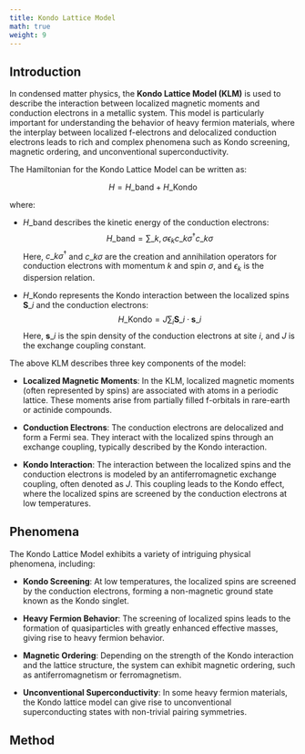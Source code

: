 ```yaml
---
title: Kondo Lattice Model
math: true
weight: 9
---
```


## Introduction

In condensed matter physics, the **Kondo Lattice Model (KLM)** is used to describe the interaction between localized magnetic moments and conduction electrons in a metallic system. This model is particularly important for understanding the behavior of heavy fermion materials, where the interplay between localized f-electrons and delocalized conduction electrons leads to rich and complex phenomena such as Kondo screening, magnetic ordering, and unconventional superconductivity.

The Hamiltonian for the Kondo Lattice Model can be written as:

$$
H = H\_{\text{band}} + H\_{\text{Kondo}}
$$

where:
- $H\_{\text{band}}$ describes the kinetic energy of the conduction electrons:
  $$
  H\_{\text{band}} = \sum\_{k, \sigma} \epsilon_k c\_{k\sigma}^\dagger c\_{k\sigma}
  $$
  Here, $c\_{k\sigma}^\dagger$ and $c\_{k\sigma}$ are the creation and annihilation operators for conduction electrons with momentum $k$ and spin $\sigma$, and $\epsilon_k$ is the dispersion relation.

- $H\_{\text{Kondo}}$ represents the Kondo interaction between the localized spins $\mathbf{S}\_i$ and the conduction electrons:
  $$
  H\_{\text{Kondo}} = J \sum_i \mathbf{S}\_i \cdot \mathbf{s}\_i
  $$
  Here, $\mathbf{s}\_i$ is the spin density of the conduction electrons at site $i$, and $J$ is the exchange coupling constant.
  
The above KLM describes three key components of the model:
- **Localized Magnetic Moments**: In the KLM, localized magnetic moments (often represented by spins) are associated with atoms in a periodic lattice. These moments arise from partially filled f-orbitals in rare-earth or actinide compounds.

- **Conduction Electrons**: The conduction electrons are delocalized and form a Fermi sea. They interact with the localized spins through an exchange coupling, typically described by the Kondo interaction.

- **Kondo Interaction**: The interaction between the localized spins and the conduction electrons is modeled by an antiferromagnetic exchange coupling, often denoted as $J$. This coupling leads to the Kondo effect, where the localized spins are screened by the conduction electrons at low temperatures.

## Phenomena

The Kondo Lattice Model exhibits a variety of intriguing physical phenomena, including:

- **Kondo Screening**: At low temperatures, the localized spins are screened by the conduction electrons, forming a non-magnetic ground state known as the Kondo singlet.

- **Heavy Fermion Behavior**: The screening of localized spins leads to the formation of quasiparticles with greatly enhanced effective masses, giving rise to heavy fermion behavior.

- **Magnetic Ordering**: Depending on the strength of the Kondo interaction and the lattice structure, the system can exhibit magnetic ordering, such as antiferromagnetism or ferromagnetism.

- **Unconventional Superconductivity**: In some heavy fermion materials, the Kondo lattice model can give rise to unconventional superconducting states with non-trivial pairing symmetries.


## Method

